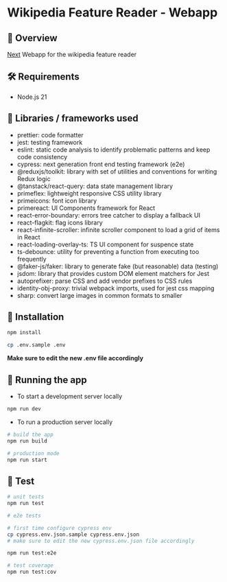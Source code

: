 # Wikipedia Feature Reader - Webapp

## 📘 Overview

[Next](https://github.com/vercel/next.js) Webapp for the wikipedia feature reader

## 🛠️ Requirements

- Node.js 21

## 📝 Libraries / frameworks used

- prettier: code formatter
- jest: testing framework
- eslint: static code analysis to identify problematic patterns and keep code consistency
- cypress: next generation front end testing framework (e2e)
- @reduxjs/toolkit: library with set of utilities and conventions for writing Redux logic
- @tanstack/react-query: data state management library
- primeflex: lightweight responsive CSS utility library
- primeicons: font icon library
- primereact: UI Components framework for React
- react-error-boundary: errors tree catcher to display a fallback UI
- react-flagkit: flag icons library
- react-infinite-scroller: infinite scroller component to load a grid of items in React
- react-loading-overlay-ts: TS UI component for suspence state
- ts-debounce: utility for preventing a function from executing too frequently
- @faker-js/faker: library to generate fake (but reasonable) data (testing)
- jsdom: library that provides custom DOM element matchers for Jest
- autoprefixer: parse CSS and add vendor prefixes to CSS rules
- identity-obj-proxy: trivial webpack imports, used for jest css mapping
- sharp: convert large images in common formats to smaller

## 🔨 Installation

```bash
npm install
```

```bash
cp .env.sample .env
```

**Make sure to edit the new .env file accordingly**

## 🚀 Running the app

- To start a development server locally

```bash
npm run dev
```

- To run a production server locally

```bash
# build the app
npm run build

# production mode
npm run start
```

## 🧪 Test

```bash
# unit tests
npm run test

# e2e tests

# first time configure cypress env
cp cypress.env.json.sample cypress.env.json
# make sure to edit the new cypress.env.json file accordingly

npm run test:e2e

# test coverage
npm run test:cov
```
